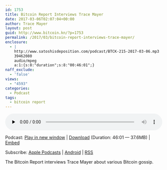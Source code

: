 ```yaml
---
id: 1753
title: Bitcoin Report Interviews Trace Mayer
date: 2017-03-06T02:07:04+00:00
author: Trace Mayer
layout: post
guid: http://www.bitcoin.kn/?p=1753
permalink: /2017/03/bitcoin-report-interviews-trace-mayer/
enclosure:
  - |
    http://www.satoshisdeposition.com/podcast/BTCK-215-2017-03-06.mp3
    39462080
    audio/mpeg
    a:1:{s:8:"duration";s:8:"00:46:01";}
naff_exclude:
  - 'false'
views:
  - "4593"
categories:
  - Podcast
tags:
  - bitcoin report
---
```

<!--powerpress_player-->

<div class="powerpress_player" id="powerpress_player_5807">
  <audio class="wp-audio-shortcode" id="audio-1753-218" preload="none" style="width: 100%;" controls="controls"><source type="audio/mpeg" src="http://media.blubrry.com/bitcoinruntogold/p/www.satoshisdeposition.com/podcast/BTCK-215-2017-03-06.mp3?_=218" /><a href="http://media.blubrry.com/bitcoinruntogold/p/www.satoshisdeposition.com/podcast/BTCK-215-2017-03-06.mp3">http://media.blubrry.com/bitcoinruntogold/p/www.satoshisdeposition.com/podcast/BTCK-215-2017-03-06.mp3</a></audio>
</div>

<p class="powerpress_links powerpress_links_mp3">
  Podcast: <a href="http://media.blubrry.com/bitcoinruntogold/p/www.satoshisdeposition.com/podcast/BTCK-215-2017-03-06.mp3" class="powerpress_link_pinw" target="_blank" title="Play in new window" onclick="return powerpress_pinw('https://www.bitcoin.kn/?powerpress_pinw=1753-podcast');" rel="nofollow">Play in new window</a> | <a href="http://media.blubrry.com/bitcoinruntogold/s/www.satoshisdeposition.com/podcast/BTCK-215-2017-03-06.mp3" class="powerpress_link_d" title="Download" rel="nofollow" download="BTCK-215-2017-03-06.mp3">Download</a> (Duration: 46:01 &#8212; 37.6MB) | <a href="#" class="powerpress_link_e" title="Embed" onclick="return powerpress_show_embed('1753-podcast');" rel="nofollow">Embed</a>
</p>

<p class="powerpress_embed_box" id="powerpress_embed_1753-podcast" style="display: none;">
  <input id="powerpress_embed_1753-podcast_t" type="text" value="<iframe width=&quot;320&quot; height=&quot;30&quot; src=&quot;https://www.bitcoin.kn/?powerpress_embed=1753-podcast&amp;powerpress_player=mediaelement-audio&quot; frameborder=&quot;0&quot; scrolling=&quot;no&quot;></iframe>" onclick="javascript: this.select();" onfocus="javascript: this.select();" style="width: 70%;" readOnly />
</p>

<p class="powerpress_links powerpress_subscribe_links">
  Subscribe: <a href="https://itunes.apple.com/WebObjects/MZStore.woa/wa/viewPodcast?id=301670981&mt=2&ls=1#episodeGuid=http%3A%2F%2Fwww.bitcoin.kn%2F%3Fp%3D1753" class="powerpress_link_subscribe powerpress_link_subscribe_itunes" title="Subscribe on Apple Podcasts" rel="nofollow">Apple Podcasts</a> | <a href="https://subscribeonandroid.com/www.bitcoin.kn/feed/podcast/" class="powerpress_link_subscribe powerpress_link_subscribe_android" title="Subscribe on Android" rel="nofollow">Android</a> | <a href="https://www.bitcoin.kn/feed/podcast/" class="powerpress_link_subscribe powerpress_link_subscribe_rss" title="Subscribe via RSS" rel="nofollow">RSS</a>
</p>

<span data-sheets-value="{&quot;1&quot;:2,&quot;2&quot;:&quot;The Bitcoin Report interviews Trace Mayer about various Bitcoin gossip.&quot;}" data-sheets-userformat="{&quot;2&quot;:513,&quot;3&quot;:{&quot;1&quot;:0},&quot;12&quot;:0}">The Bitcoin Report interviews Trace Mayer about various Bitcoin gossip.</span>